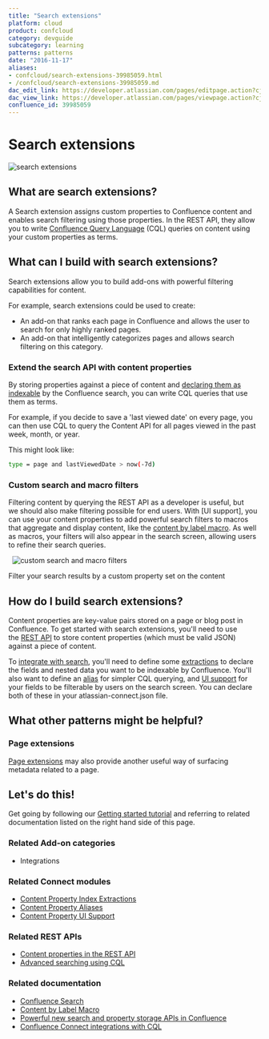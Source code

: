 ```yaml
---
title: "Search extensions"
platform: cloud
product: confcloud
category: devguide
subcategory: learning
patterns: patterns
date: "2016-11-17"
aliases:
- confcloud/search-extensions-39985059.html
- /confcloud/search-extensions-39985059.md
dac_edit_link: https://developer.atlassian.com/pages/editpage.action?cjm=wozere&pageId=39985059
dac_view_link: https://developer.atlassian.com/pages/viewpage.action?cjm=wozere&pageId=39985059
confluence_id: 39985059
---
```

# Search extensions

![search extensions](/cloud/confluence/images/search-extension-01.png)

## What are search extensions?

A Search extension assigns custom properties to Confluence content and enables search filtering using those properties. In the REST API, they allow you to write [Confluence Query Language](https://developer.atlassian.com/blog/2015/02/confluence-5-7-apis/) (CQL) queries on content using your custom properties as terms.

## What can I build with search extensions?

Search extensions allow you to build add-ons with powerful filtering capabilities for content.

For example, search extensions could be used to create:

-   An add-on that ranks each page in Confluence and allows the user to search for only highly ranked pages.
-   An add-on that intelligently categorizes pages and allows search filtering on this category.

### Extend the search API with content properties

By storing properties against a piece of content and [declaring them as indexable](/cloud/confluence/modules/dialog/) by the Confluence search, you can write CQL queries that use them as terms.

For example, if you decide to save a 'last viewed date' on every page, you can then use CQL to query the Content API for all pages viewed in the past week, month, or year.

This might look like:

``` bash
type = page and lastViewedDate > now(-7d)
```

### Custom search and macro filters

Filtering content by querying the REST API as a developer is useful, but we should also make filtering possible for end users. With [UI support], you can use your content properties to add powerful search filters to macros that aggregate and display content, like the [content by label macro](https://confluence.atlassian.com/doc/content-by-label-macro-145566.html). As well as macros, your filters will also appear in the search screen, allowing users to refine their search queries.

 
![custom search and macro filters](/cloud/confluence/images/image2016-5-4-17-43-1.png)

Filter your search results by a custom property set on the content

## How do I build search extensions?

Content properties are key-value pairs stored on a page or blog post in Confluence. To get started with search extensions, you'll need to use the [REST API](https://developer.atlassian.com/display/CONFDEV/Content+Properties+in+the+REST+API) to store content properties (which must be valid JSON) against a piece of content.

To [integrate with search](/cloud/confluence/modules/dialog/), you'll need to define some [extractions](/cloud/confluence/modules/content-property-index-key-configuration/) to declare the fields and nested data you want to be indexable by Confluence. You'll also want to define an [alias](/cloud/confluence/modules/content-property-index-extraction-configuration/) for simpler CQL querying, and [UI support](/cloud/confluence/modules/content-property-index-extraction-configuration/) for your fields to be filterable by users on the search screen. You can declare both of these in your atlassian-connect.json file.

## What other patterns might be helpful?

### Page extensions

[Page extensions](/cloud/confluence/page-extensions) may also provide another useful way of surfacing metadata related to a page.

## Let's do this!

Get going by following our [Getting started tutorial](/cloud/confluence/getting-started) and referring to related documentation listed on the right hand side of this page. 

### Related Add-on categories

-   Integrations

### Related Connect modules

-   [Content Property Index Extractions](/cloud/confluence/modules/content-property-index-extraction-configuration/)
-   [Content Property Aliases](/cloud/confluence/modules/content-property-index-extraction-configuration/)
-   [Content Property UI Support](/cloud/confluence/modules/content-property-index-extraction-configuration/)

### Related REST APIs

-   [Content properties in the REST API](https://developer.atlassian.com/confdev/confluence-rest-api/content-properties-in-the-rest-api)
-   [Advanced searching using CQL](https://developer.atlassian.com/confdev/confluence-rest-api/advanced-searching-using-cql)

### Related documentation

-   [Confluence Search](https://confluence.atlassian.com/display/ConfCloud/Search)
-   [Content by Label Macro](https://confluence.atlassian.com/display/ConfCloud/Content+by+Label+Macro)
-   [Powerful new search and property storage APIs in Confluence](https://developer.atlassian.com/blog/2015/02/confluence-5-7-apis/)
-   [Confluence Connect integrations with CQL](https://developer.atlassian.com/blog/2016/01/confluence-connect-integrations-with-CQL/)

  